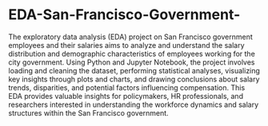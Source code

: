 # EDA-San-Francisco-Government-
The exploratory data analysis (EDA) project on San Francisco government employees and their salaries aims to analyze and understand the salary distribution and demographic characteristics of employees working for the city government. Using Python and Jupyter Notebook, the project involves loading and cleaning the dataset, performing statistical analyses, visualizing key insights through plots and charts, and drawing conclusions about salary trends, disparities, and potential factors influencing compensation. This EDA provides valuable insights for policymakers, HR professionals, and researchers interested in understanding the workforce dynamics and salary structures within the San Francisco government.




